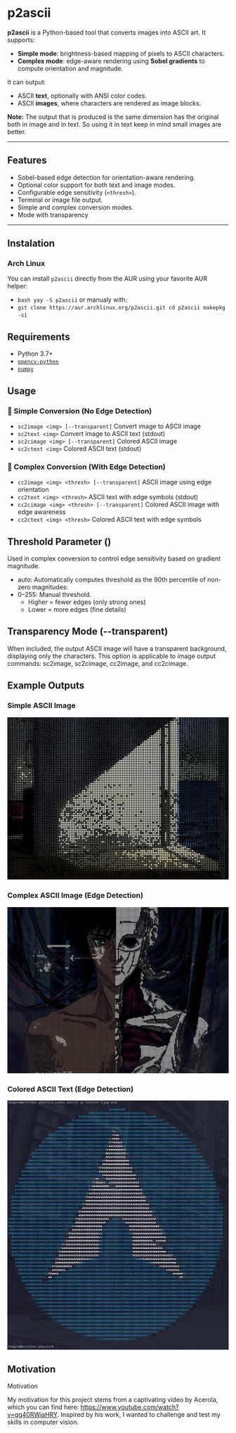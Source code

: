# p2ascii

**p2ascii** is a Python-based tool that converts images into ASCII art. It supports:

- **Simple mode**: brightness-based mapping of pixels to ASCII characters.
- **Complex mode**: edge-aware rendering using **Sobel gradients** to compute orientation and magnitude.

It can output:
- ASCII **text**, optionally with ANSI color codes.
- ASCII **images**, where characters are rendered as image blocks.

**Note:** The output that is produced is the same dimension has the original both in image and in text. So using it in text keep in mind small images are better. 

---

## Features

- Sobel-based edge detection for orientation-aware rendering.
- Optional color support for both text and image modes.
- Configurable edge sensitivity (`<thresh>`).
- Terminal or image file output.
- Simple and complex conversion modes.
- Mode with transparency

---

## Instalation

### Arch Linux

You can install `p2ascii` directly from the AUR using your favorite AUR helper:
- ```bash yay -S p2ascii```
or manualy with:
- `git clone https://aur.archlinux.org/p2ascii.git
cd p2ascii
makepkg -si`

## Requirements

- Python 3.7+
- [`opencv-python`](https://pypi.org/project/opencv-python/)
- [`numpy`](https://pypi.org/project/numpy/)

## Usage

### 🔹 Simple Conversion (No Edge Detection)

  - `sc2image <img> [--transparent]`         Convert image to ASCII image
  - `sc2text <img>`          Convert image to ASCII text (stdout)
  - `sc2cimage <img> [--transparent]`        Colored ASCII image
  - `sc2ctext <img>`         Colored ASCII text (stdout)

### 🔸 Complex Conversion (With Edge Detection)

  - `cc2image <img> <thresh> [--transparent]`     ASCII image using edge orientation
  - `cc2text <img> <thresh>`      ASCII text with edge symbols (stdout)
  - `cc2cimage <img> <thresh> [--transparent]`    Colored ASCII image with edge awareness
  - `cc2ctext <img> <thresh>`     Colored ASCII text with edge symbols

## Threshold Parameter (<thresh>)

Used in complex conversion to control edge sensitivity based on gradient magnitude.
  - auto: Automatically computes threshold as the 90th percentile of non-zero magnitudes:
  - 0–255: Manual threshold.
    - Higher = fewer edges (only strong ones)
    - Lower = more edges (fine details)

## Transparency Mode (--transparent)

When included, the output ASCII image will have a transparent background, displaying only the characters. This option is applicable to image output commands: sc2image, sc2cimage, cc2image, and cc2cimage.
   
## Example Outputs

### Simple ASCII Image
![Simple ASCII Image](Examples/Example2.png)

### Complex ASCII Image (Edge Detection)
![Complex ASCII Edge](Examples/Example1.png)

### Colored ASCII Text (Edge Detection)
![Colored ASCII Text](Examples/Example3.png)

## Motivation 

Motivation

My motivation for this project stems from a captivating video by Acerola, which you can find here: https://www.youtube.com/watch?v=gg40RWiaHRY. Inspired by his work, I wanted to challenge and test my skills in computer vision.
